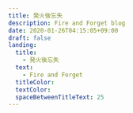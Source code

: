 ```yaml
---
title: 発火後忘失
description: Fire and Forget blog
date: 2020-01-26T04:15:05+09:00
draft: false
landing:
  title:
    - 発火後忘失
  text:
    - Fire and Forget
  titleColor:
  textColor:
  spaceBetweenTitleText: 25
---
```

